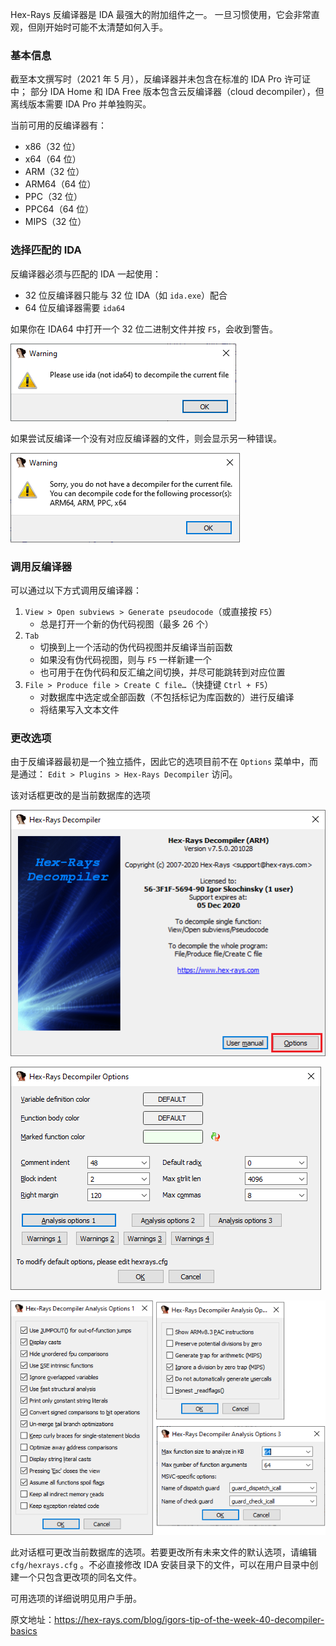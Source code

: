 Hex-Rays 反编译器是 IDA 最强大的附加组件之一。 一旦习惯使用，它会非常直观，但刚开始时可能不太清楚如何入手。

### 基本信息

截至本文撰写时（2021 年 5 月），反编译器并未包含在标准的 IDA Pro 许可证中； 部分 IDA Home 和 IDA Free 版本包含云反编译器（cloud decompiler），但离线版本需要 IDA Pro 并单独购买。

当前可用的反编译器有：

- x86（32 位）
- x64（64 位）
- ARM（32 位）
- ARM64（64 位）
- PPC（32 位）
- PPC64（64 位）
- MIPS（32 位）

### 选择匹配的 IDA

反编译器必须与匹配的 IDA 一起使用：

- 32 位反编译器只能与 32 位 IDA（如 `ida.exe`）配合
- 64 位反编译器需要 `ida64`

如果你在 IDA64 中打开一个 32 位二进制文件并按 `F5`，会收到警告。

![Warning: Please use ida (not ida64) to decompile the current file](assets/2021/05/hr_ida64warn.png)

如果尝试反编译一个没有对应反编译器的文件，则会显示另一种错误。

![Warning: Sorry, you do not have a decompiler for the current file. You can decompile code for the following processor(s): ARM64, ARM, PPC, x64](assets/2021/05/hr_warn2.png)

### 调用反编译器

可以通过以下方式调用反编译器：

1. `View > Open subviews > Generate pseudocode`（或直接按 `F5`）
   - 总是打开一个新的伪代码视图（最多 26 个）
2. `Tab`
   - 切换到上一个活动的伪代码视图并反编译当前函数
   - 如果没有伪代码视图，则与 `F5` 一样新建一个
   - 也可用于在伪代码和反汇编之间切换，并尽可能跳转到对应位置
3. `File > Produce file > Create C file…`（快捷键 `Ctrl + F5`）
   - 对数据库中选定或全部函数（不包括标记为库函数的）进行反编译
   - 将结果写入文本文件

### 更改选项

由于反编译器最初是一个独立插件，因此它的选项目前不在 `Options` 菜单中，而是通过： `Edit > Plugins > Hex-Rays Decompiler` 访问。

该对话框更改的是当前数据库的选项

![](assets/2021/05/hr_options.png)

![](assets/2021/05/hr_options0.png)

![](assets/2021/05/hr_options1.png)

此对话框可更改当前数据库的选项。若要更改所有未来文件的默认选项，请编辑 `cfg/hexrays.cfg` 。不必直接修改 IDA 安装目录下的文件，可以在用户目录中创建一个只包含更改项的同名文件。

可用选项的详细说明见用户手册。

原文地址：https://hex-rays.com/blog/igors-tip-of-the-week-40-decompiler-basics
